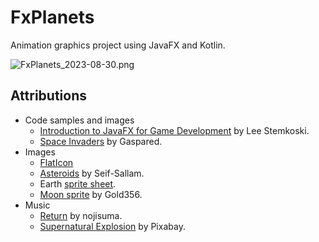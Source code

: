 # FxPlanets

Animation graphics project using JavaFX and Kotlin.

![FxPlanets_2023-08-30.png](docs%2FFxPlanets_2023-08-30.png)

## Attributions
* Code samples and images
  * [Introduction to JavaFX for Game Development](https://gamedevelopment.tutsplus.com/introduction-to-javafx-for-game-development--cms-23835t) by Lee Stemkoski.
  * [Space Invaders](https://github.com/Gaspared/Space-Invaders) by Gaspared.
* Images
  * [FlatIcon](https://www.flaticon.com)
  * [Asteroids](https://github.com/Seif-Sallam/Asteroids/tree/master/Astroids/rsc) by Seif-Sallam.
  * Earth [sprite sheet](https://support.singular.live/hc/en-us/articles/360025546472-Sprite-Sheet).
  * [Moon sprite](https://gold356.itch.io/moon-sprite-sheet-32-x-32) by Gold356.
* Music
  * [Return](https://pixabay.com/music/upbeat-return-120581/) by nojisuma.
  * [Supernatural Explosion](https://pixabay.com/sound-effects/supernatural-explosion-104295/) by Pixabay.
